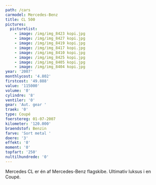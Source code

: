 ```yaml
---
path: /cars
carmodel: Mercedes-Benz
title: CL 500
pictures:
  picturelist:
    - image: /img/img_8423 kopi.jpg
    - image: /img/img_8427 kopi.jpg
    - image: /img/img_8419 kopi.jpg
    - image: /img/img_8417 kopi.jpg
    - image: /img/img_8410 kopi.jpg
    - image: /img/img_8425 kopi.jpg
    - image: /img/img_8405 kopi.jpg
    - image: /img/img_8404 kopi.jpg
year: '2007'
monthlycost: '4.802'
firstcost: '49.888'
value: '115000'
volume: '0'
cylindre: '8'
ventiler: '0'
gear: 'Aut. gear '
traek: '0'
type: Coupé
foerstereg: 01-07-2007
kilometer: '120.000'
braendstof: Benzin
farve: 'Sort metal '
doere: '3'
effekt: '0'
moment: '0'
topfart: '250'
nultilhundrede: '0'
---
```

Mercedes CL er én af Mercedes-Benz flagskibe. Ultimativ luksus i en Coupé.
